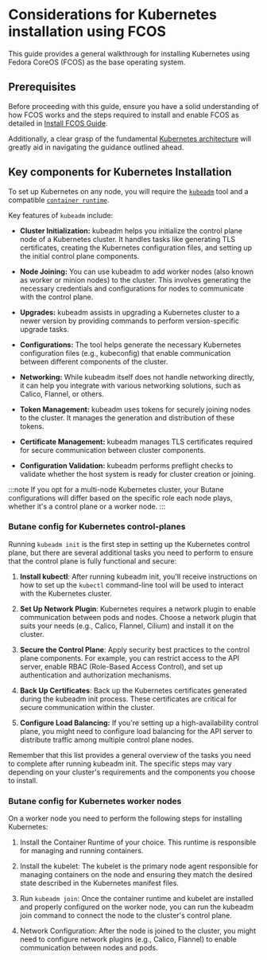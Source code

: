 ---
---
# Considerations for Kubernetes installation using FCOS

This guide provides a general walkthrough for installing Kubernetes using Fedora CoreOS (FCOS) as the base operating system.

## Prerequisites

Before proceeding with this guide, ensure you have a solid understanding of how FCOS works and the steps required to install and enable FCOS as detailed in [Install FCOS Guide](../guides/install-fcos).

Additionally, a clear grasp of the fundamental [Kubernetes architecture](https://devopscube.com/kubernetes-architecture-explained/) will greatly aid in navigating the guidance outlined ahead.

## Key components for Kubernetes Installation

To set up Kubernetes on any node, you will require the [`kubeadm`](https://kubernetes.io/docs/setup/production-environment/tools/kubeadm/create-cluster-kubeadm/) tool and a compatible [`container runtime`](https://kubernetes.io/docs/setup/production-environment/container-runtimes/).

Key features of `kubeadm` include:

* **Cluster Initialization:** kubeadm helps you initialize the control plane node of a Kubernetes cluster. It handles tasks like generating TLS certificates, creating the Kubernetes configuration files, and setting up the initial control plane components.

* **Node Joining:** You can use kubeadm to add worker nodes (also known as worker or minion nodes) to the cluster. This involves generating the necessary credentials and configurations for nodes to communicate with the control plane.

* **Upgrades:** kubeadm assists in upgrading a Kubernetes cluster to a newer version by providing commands to perform version-specific upgrade tasks.

* **Configurations:** The tool helps generate the necessary Kubernetes configuration files (e.g., kubeconfig) that enable communication between different components of the cluster.

* **Networking:** While kubeadm itself does not handle networking directly, it can help you integrate with various networking solutions, such as Calico, Flannel, or others.

* **Token Management:** kubeadm uses tokens for securely joining nodes to the cluster. It manages the generation and distribution of these tokens.

* **Certificate Management:** kubeadm manages TLS certificates required for secure communication between cluster components.

* **Configuration Validation:** kubeadm performs preflight checks to validate whether the host system is ready for cluster creation or joining.

:::note
If you opt for a multi-node Kubernetes cluster, your Butane configurations will differ based on the specific role each node plays, whether it's a control plane or a worker node.
:::

### Butane config for Kubernetes control-planes

Running `kubeadm init` is the first step in setting up the Kubernetes control plane, but there are several additional tasks you need to perform to ensure that the control plane is fully functional and secure: 

1. **Install kubectl**: After running kubeadm init, you'll receive instructions on how to set up the `kubectl` command-line tool will be used to interact with the Kubernetes cluster. 

2. **Set Up Network Plugin**: Kubernetes requires a network plugin to enable communication between pods and nodes. Choose a network plugin that suits your needs (e.g., Calico, Flannel, Cilium) and install it on the cluster.

3. **Secure the Control Plane**: Apply security best practices to the control plane components. For example, you can restrict access to the API server, enable RBAC (Role-Based Access Control), and set up authentication and authorization mechanisms.

4. **Back Up Certificates**: Back up the Kubernetes certificates generated during the kubeadm init process. These certificates are critical for secure communication within the cluster.

5. **Configure Load Balancing:** If you're setting up a high-availability control plane, you might need to configure load balancing for the API server to distribute traffic among multiple control plane nodes.

Remember that this list provides a general overview of the tasks you need to complete after running kubeadm init. The specific steps may vary depending on your cluster's requirements and the components you choose to install.

### Butane config for Kubernetes worker nodes

On a worker node you need to perform the following steps for installing Kubernetes:

1. Install the Container Runtime of your choice. This runtime is responsible for managing and running containers.

2. Install the kubelet: The kubelet is the primary node agent responsible for managing containers on the node and ensuring they match the desired state described in the Kubernetes manifest files. 

3. Run `kubeadm join`: Once the container runtime and kubelet are installed and properly configured on the worker node, you can run the kubeadm join command to connect the node to the cluster's control plane.

4. Network Configuration: After the node is joined to the cluster, you might need to configure network plugins (e.g., Calico, Flannel) to enable communication between nodes and pods.